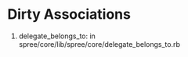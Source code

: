Dirty Associations
=================

1. delegate_belongs_to: in spree/core/lib/spree/core/delegate_belongs_to.rb